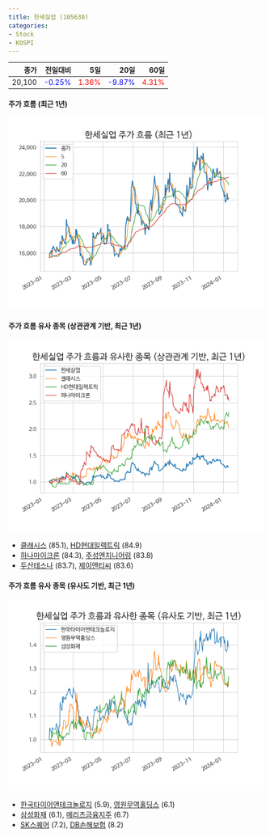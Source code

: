 ```yaml
---
title: 한세실업 (105630)
categories:
- Stock
- KOSPI
---
```


|종가|전일대비|5일|20일|60일|
|---:|-------:|--:|---:|---:|
|20,100|<span style="color: blue">-0.25%</span>|<span style="color: red">1.36%</span>|<span style="color: blue">-9.87%</span>|<span style="color: red">4.31%</span>|

<!-- more -->

#### 주가 흐름 (최근 1년)
![105630](/assets/images/stock/105630.png)


#### 주가 흐름 유사 종목 (상관관계 기반, 최근 1년)
![105630](/assets/images/stock/105630_corr.png)
- [클래시스](/214150/) (85.1), [HD현대일렉트릭](/267260/) (84.9)
- [하나마이크론](/067310/) (84.3), [주성엔지니어링](/036930/) (83.8)
- [두산테스나](/131970/) (83.7), [제이앤티씨](/204270/) (83.6)


#### 주가 흐름 유사 종목 (유사도 기반, 최근 1년)
![105630](/assets/images/stock/105630_sim.png)
- [한국타이어앤테크놀로지](/161390/) (5.9), [영원무역홀딩스](/009970/) (6.1)
- [삼성화재](/000810/) (6.1), [메리츠금융지주](/138040/) (6.7)
- [SK스퀘어](/402340/) (7.2), [DB손해보험](/005830/) (8.2)